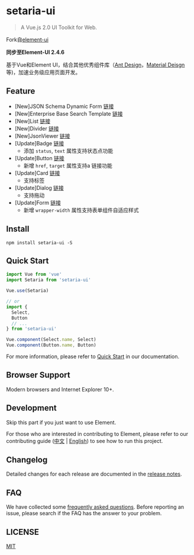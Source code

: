 # setaria-ui
> A Vue.js 2.0 UI Toolkit for Web.

Fork自[element-ui](https://github.com/ElemeFE/element)

**同步至Element-UI 2.4.6**

基于Vue和Element UI，结合其他优秀组件库（[Ant Design](https://ant.design/index-cn)，[Material Deisgn](https://material.angular.io/)等)，加速业务级应用页面开发。

## Feature
- [New]JSON Schema Dynamic Form [链接](https://bluejfox.github.io/setaria-ui/#/zh-CN/component/dynamic-form)
- [New]Enterprise Base Search Template [链接](https://bluejfox.github.io/setaria-ui/#/zh-CN/component/template-base-search)
- [New]List [链接](https://bluejfox.github.io/setaria-ui/#/zh-CN/component/list)
- [New]Divider [链接](https://bluejfox.github.io/setaria-ui/#/zh-CN/component/divider)
- [New]JsonViewer [链接](https://bluejfox.github.io/setaria-ui/#/zh-CN/component/json-viewer)
- [Update]Badge [链接](https://bluejfox.github.io/setaria-ui/#/zh-CN/component/badge)
  - 添加 `status`, `text` 属性支持状态点功能
- [Update]Button [链接](https://bluejfox.github.io/setaria-ui/#/zh-CN/component/button)
  - 新增 `href`, `target` 属性支持a 链接功能
- [Update]Card [链接](https://bluejfox.github.io/setaria-ui/#/zh-CN/component/card)
  - 支持标签
- [Update]Dialog [链接](https://bluejfox.github.io/setaria-ui/#/zh-CN/component/dialog)
  - 支持拖动
- [Update]Form [链接](https://bluejfox.github.io/setaria-ui/#/zh-CN/component/form)
  - 新增 `wrapper-width` 属性支持表单组件自适应样式

## Install
```shell
npm install setaria-ui -S
```

## Quick Start
``` javascript
import Vue from 'vue'
import Setaria from 'setaria-ui'

Vue.use(Setaria)

// or
import {
  Select,
  Button
  // ...
} from 'setaria-ui'

Vue.component(Select.name, Select)
Vue.component(Button.name, Button)
```
For more information, please refer to [Quick Start](https://bluejfox.github.io/setaria-ui/#/zh-CN/component/quickstart) in our documentation.

## Browser Support
Modern browsers and Internet Explorer 10+.

## Development
Skip this part if you just want to use Element.

For those who are interested in contributing to Element, please refer to our contributing guide ([中文](https://github.com/ElemeFE/element/blob/master/.github/CONTRIBUTING.zh-CN.md) | [English](https://github.com/ElemeFE/element/blob/master/.github/CONTRIBUTING.en-US.md)) to see how to run this project.

## Changelog
Detailed changes for each release are documented in the [release notes](https://github.com/bluejfox/setaria-ui/releases).

## FAQ
We have collected some [frequently asked questions](https://github.com/bluejfox/setaria-ui/blob/master/FAQ.md). Before reporting an issue, please search if the FAQ has the answer to your problem.

## LICENSE
[MIT](LICENSE)
